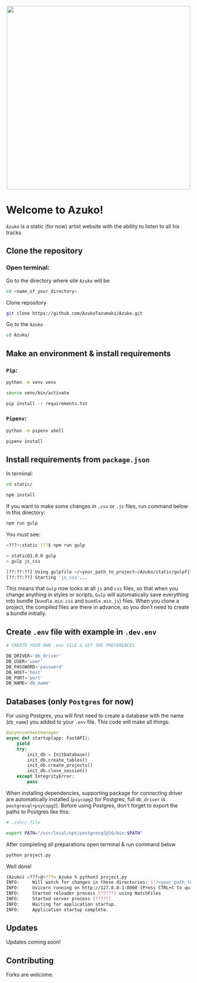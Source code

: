 <div id="header" align="center">
  <img src="https://media.giphy.com/media/v1.Y2lkPTc5MGI3NjExdDFxdjIwZDcwa3JpdDFmOGYxcHFwbmI0bnV3bXg0OXdmaWhiZHZ0bCZlcD12MV9pbnRlcm5hbF9naWZfYnlfaWQmY3Q9Zw/oV7m7OaPe86aJzZwRC/giphy.gif" width="500"/>
</div>

# Welcome to Azuko!

`Azuko` is a static (for now) artist website with the ability to listen to all his tracks

## Clone the repository

### Open terminal:

Go to the directory where site `Azuko` will be

```bash
cd <name_of_your_directory>
```

Clone repository

```bash
git clone https://github.com/AzukoTazumaki/Azuko.git
```

Go to the `Azuko`

```bash
cd Azuko/
```

## Make an environment & install requirements

### `Pip`:

```bash
python -m venv venv

source venv/bin/activate

pip install -r requirements.txt
```

### `Pipenv`:

```bash
python -m pipenv shell

pipenv install
```

## Install requirements from `package.json`

In terminal:

```bash
cd static/

npm install
```

If you want to make some changes in `.css` or `.js` files, run command below in this directory:

```bash
npm run gulp
```

You must see:

```bash
<???>:static ???$ npm run gulp

> static@1.0.0 gulp
> gulp js_css

[??:??:??] Using gulpfile ~/<your_path_to_project>/Azuko/static/gulpfile.js
[??:??:??] Starting 'js_css'...
```

This means that `Gulp` now looks at all `js` and `css` files, so that when you change anything in styles or scripts, `Gulp` will automatically save everything into bundle (`bundle.min.css` and `bundle.min.js`) files. When you clone a project, the compiled files are there in advance, so you don’t need to create a bundle initially.

## Create `.env` file with example in `.dev.env`

```python
# CREATE YOUR OWN .env FILE & SET THE PREFERENCES

DB_DRIVER='db_driver'
DB_USER='user'
DB_PASSWORD='password'
DB_HOST='host'
DB_PORT='port'
DB_NAME='db_name'
```

## Databases (only `Postgres` for now)

For using Postgres, you will first need to create a database with the name (`db_name`) you added to your `.env` file. This code will make all things:

```python
@asynccontextmanager
async def startup(app: FastAPI):
    yield
    try:
        init_db = InitDatabase()
        init_db.create_tables()
        init_db.create_projects()
        init_db.close_session()
    except IntegrityError:
        pass
```

When installing dependencies, supporting package for connecting driver are automatically installed (`psycopg2` for Postgres, full `db_driver` is `postgresql+psycopg2`). Before using Postgres, don't forget to export the paths to Postgres like this:

```bash
# .zshrc file

export PATH="/usr/local/opt/postgresql@16/bin:$PATH"
```

After completing all preparations open terminal & run command below

```bash
python project.py
```

Well done!

```bash
(Azuko) <???>@<???> Azuko % python3 project.py 
INFO:     Will watch for changes in these directories: ['/<your_path_to_project>/Azuko']
INFO:     Uvicorn running on http://127.0.0.1:8000 (Press CTRL+C to quit)
INFO:     Started reloader process [?????] using WatchFiles
INFO:     Started server process [?????]
INFO:     Waiting for application startup.
INFO:     Application startup complete.
```

## Updates
Updates coming soon!


## Contributing

Forks are welcome.